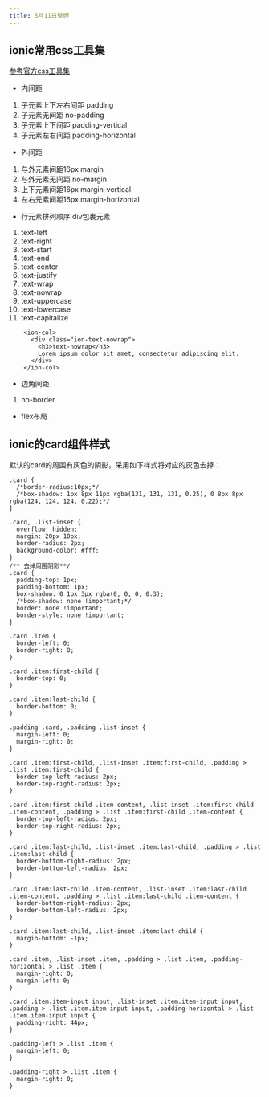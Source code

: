 ```yaml
---
title: 5月11日整理
---
```



## ionic常用css工具集
 
 [参考官方css工具集](https://ionicframework.com/docs/layout/css-utilities)

- 内间距

1. 子元素上下左右间距 padding 
1. 子元素无间距 no-padding
2. 子元素上下间距 padding-vertical
3. 子元素左右间距 padding-horizontal 

- 外间距

1. 与外元素间距16px margin
2. 与外元素无间距  no-margin
3. 上下元素间距16px margin-vertical
4. 左右元素间距16px margin-horizontal

- 行元素排列顺序 div包裹元素

1. text-left
2. text-right
3. text-start
4. text-end
5. text-center
6. text-justify
7. text-wrap
8. text-nowrap
9. text-uppercase
10. text-lowercase
11. text-capitalize

```
    <ion-col>
      <div class="ion-text-nowrap">
        <h3>text-nowrap</h3>
        Lorem ipsum dolor sit amet, consectetur adipiscing elit.
      </div>
    </ion-col>
```

- 边角间距

1. no-border

- flex布局

## ionic的card组件样式

默认的card的周围有灰色的阴影，采用如下样式将对应的灰色去掉：

```
.card {
  /*border-radius:10px;*/
  /*box-shadow: 1px 8px 11px rgba(131, 131, 131, 0.25), 0 8px 8px rgba(124, 124, 124, 0.22);*/
}

.card, .list-inset {
  overflow: hidden;
  margin: 20px 10px;
  border-radius: 2px;
  background-color: #fff;
}
/** 去掉周围阴影**/
.card {
  padding-top: 1px;
  padding-bottom: 1px;
  box-shadow: 0 1px 3px rgba(0, 0, 0, 0.3);
  /*box-shadow: none !important;*/
  border: none !important;
  border-style: none !important;
}

.card .item {
  border-left: 0;
  border-right: 0;
}

.card .item:first-child {
  border-top: 0;
}

.card .item:last-child {
  border-bottom: 0;
}

.padding .card, .padding .list-inset {
  margin-left: 0;
  margin-right: 0;
}

.card .item:first-child, .list-inset .item:first-child, .padding > .list .item:first-child {
  border-top-left-radius: 2px;
  border-top-right-radius: 2px;
}

.card .item:first-child .item-content, .list-inset .item:first-child .item-content, .padding > .list .item:first-child .item-content {
  border-top-left-radius: 2px;
  border-top-right-radius: 2px;
}

.card .item:last-child, .list-inset .item:last-child, .padding > .list .item:last-child {
  border-bottom-right-radius: 2px;
  border-bottom-left-radius: 2px;
}

.card .item:last-child .item-content, .list-inset .item:last-child .item-content, .padding > .list .item:last-child .item-content {
  border-bottom-right-radius: 2px;
  border-bottom-left-radius: 2px;
}

.card .item:last-child, .list-inset .item:last-child {
  margin-bottom: -1px;
}

.card .item, .list-inset .item, .padding > .list .item, .padding-horizontal > .list .item {
  margin-right: 0;
  margin-left: 0;
}

.card .item.item-input input, .list-inset .item.item-input input, .padding > .list .item.item-input input, .padding-horizontal > .list .item.item-input input {
  padding-right: 44px;
}

.padding-left > .list .item {
  margin-left: 0;
}

.padding-right > .list .item {
  margin-right: 0;
}

```